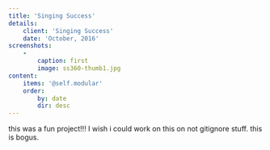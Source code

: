 ```yaml
---
title: 'Singing Success'
details:
    client: 'Singing Success'
    date: 'October, 2016'
screenshots:
    -
        caption: first
        image: ss360-thumb1.jpg
content:
    items: '@self.modular'
    order:
        by: date
        dir: desc
---
```


this was a fun project!!!
I wish i could work on this on not gitignore stuff. this is bogus.